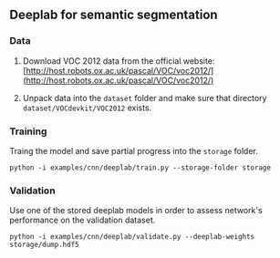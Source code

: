 ## Deeplab for semantic segmentation


### Data

1. Download VOC 2012 data from the official website: [http://host.robots.ox.ac.uk/pascal/VOC/voc2012/](http://host.robots.ox.ac.uk/pascal/VOC/voc2012/)

2. Unpack data into the `dataset` folder and make sure that directory `dataset/VOCdevkit/VOC2012` exists.

### Training

Traing the model and save partial progress into the `storage` folder.

```
python -i examples/cnn/deeplab/train.py --storage-folder storage
```


### Validation

Use one of the stored deeplab models in order to assess network's performance on the validation dataset.

```
python -i examples/cnn/deeplab/validate.py --deeplab-weights storage/dump.hdf5
```
